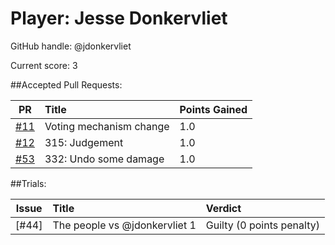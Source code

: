 # Player: Jesse Donkervliet

GitHub handle: @jdonkervliet

Current score: 3

##Accepted Pull Requests:

| PR | Title | Points Gained|
| --- |:-----|:------------|
| [#11](https://github.com/pimotte/nomic/pull/11) | Voting mechanism change | 1.0 |
| [#12](https://github.com/pimotte/nomic/pull/12) | 315: Judgement | 1.0 |
| [#53](https://github.com/pimotte/nomic/pull/53) | 332: Undo some damage | 1.0 |



##Trials:

| Issue | Title | Verdict|
| ----- |:-----|:------|
| [#44] | The people vs @jdonkervliet 1 | Guilty (0 points penalty) |
